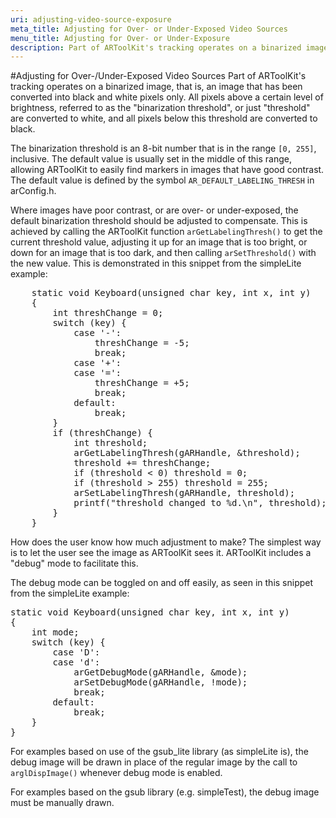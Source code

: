 ```yaml
---
uri: adjusting-video-source-exposure
meta_title: Adjusting for Over- or Under-Exposed Video Sources
menu_title: Adjusting for Over- or Under-Exposure
description: Part of ARToolKit's tracking operates on a binarized image, that is, an image that has been converted into black and white pixels only.
---
```


#Adjusting for Over-/Under-Exposed Video Sources
Part of ARToolKit's tracking operates on a binarized image, that is, an image that has been converted into black and white pixels only. All pixels above a certain level of brightness, referred to as the "binarization threshold", or just "threshold" are converted to white, and all pixels below this threshold are converted to black.

The binarization threshold is an 8-bit number that is in the range `[0, 255]`, inclusive. The default value is usually set in the middle of this range, allowing ARToolKit to easily find markers in images that have good contrast. The default value is defined by the symbol `AR_DEFAULT_LABELING_THRESH` in arConfig.h.

Where images have poor contrast, or are over- or under-exposed, the default binarization threshold should be adjusted to compensate. This is achieved by calling the ARToolKit function `arGetLabelingThresh()` to get the current threshold value, adjusting it up for an image that is too bright, or down for an image that is too dark, and then calling `arSetThreshold()` with the new value. This is demonstrated in this snippet from the simpleLite example:
<pre>
    static void Keyboard(unsigned char key, int x, int y)
    {
        int threshChange = 0;
        switch (key) {
            case '-':
                threshChange = -5;
                break;
            case '+':
            case '=':
                threshChange = +5;
                break;
            default:
                break;
        }
        if (threshChange) {
            int threshold;
            arGetLabelingThresh(gARHandle, &threshold);
            threshold += threshChange;
            if (threshold < 0) threshold = 0;
            if (threshold > 255) threshold = 255;
            arSetLabelingThresh(gARHandle, threshold);
            printf("threshold changed to %d.\n", threshold);
        }
    }
</pre>

How does the user know how much adjustment to make? The simplest way is to let the user see the image as ARToolKit sees it. ARToolKit includes a "debug" mode to facilitate this.

The debug mode can be toggled on and off easily, as seen in this snippet from the simpleLite example:
<pre>
static void Keyboard(unsigned char key, int x, int y)
{
    int mode;
    switch (key) {
        case 'D':
        case 'd':
            arGetDebugMode(gARHandle, &mode);
            arSetDebugMode(gARHandle, !mode);
            break;
        default:
            break;
    }
}
</pre>

For examples based on use of the gsub_lite library (as simpleLite is), the debug image will be drawn in place of the regular image by the call to `arglDispImage()` whenever debug mode is enabled.

For examples based on the gsub library (e.g. simpleTest), the debug image must be manually drawn.
